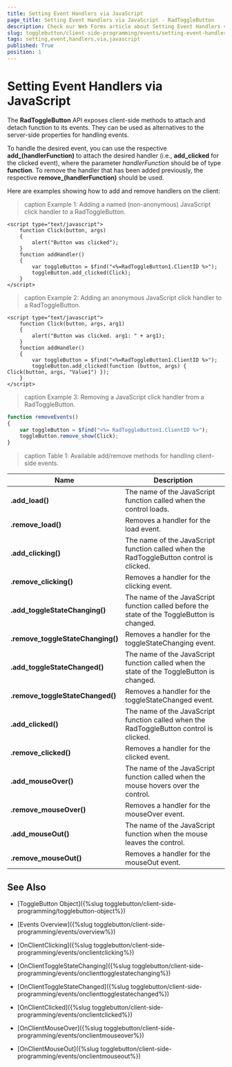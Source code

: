 ```yaml
---
title: Setting Event Handlers via JavaScript
page_title: Setting Event Handlers via JavaScript - RadToggleButton
description: Check our Web Forms article about Setting Event Handlers via JavaScript.
slug: togglebutton/client-side-programming/events/setting-event-handlers-via-javascript
tags: setting,event,handlers,via,javascript
published: True
position: 1
---
```


# Setting Event Handlers via JavaScript

The **RadToggleButton** API exposes client-side methods to attach and detach function to its events. They can be used as alternatives to the server-side properties for handling events. 

To handle the desired event, you can use the respective **add_<eventName>(handlerFunction)** to attach the desired handler (i.e., **add_clicked** for the clicked event), where the parameter *handlerFunction* should be of type **function**. To remove the handler that has been added previously, the respective **remove_<eventName>(handlerFunction)** should be used.

Here are examples showing how to add and remove handlers on the client:

>caption Example 1: Adding a named (non-anonymous) JavaScript click handler to a RadToggleButton.

````ASP.NET
<script type="text/javascript">
	function Click(button, args)
	{
		alert("Button was clicked");
	}
	function addHandler()
	{
		var toggleButton = $find("<%=RadToggleButton1.ClientID %>");
		toggleButton.add_clicked(Click);
	}
</script>
````

>caption Example 2: Adding an anonymous JavaScript click handler to a RadToggleButton.

````ASP.NET
<script type="text/javascript">
	function Click(button, args, arg1)
	{
		alert("Button was clicked. arg1: " + arg1);
	}
	function addHandler()
	{
		var toggleButton = $find("<%=RadToggleButton1.ClientID %>");
		toggleButton.add_clicked(function (button, args) { Click(button, args, "Value1") });
	}
</script>
````

>caption Example 3: Removing a JavaScript click handler from a RadToggleButton.

````JavaScript
function removeEvents()
{
    var toggleButton = $find("<%= RadToggleButton1.ClientID %>");
    toggleButton.remove_show(Click);
}
````

>caption Table 1: Available add/remove methods for handling client-side events.

| Name | Description |
| ------ | ------ |
| **.add_load()** |The name of the JavaScript function called when the control loads.|
| **.remove_load()** |Removes a handler for the load event.|
| **.add_clicking()** |The name of the JavaScript function called when the RadToggleButton control is clicked.|
| **.remove_clicking()** |Removes a handler for the clicking event.|
| **.add_toggleStateChanging()** |The name of the JavaScript function called before the state of the ToggleButton is changed.|
| **.remove_toggleStateChanging()** |Removes a handler for the toggleStateChanging event.|
| **.add_toggleStateChanged()** |The name of the JavaScript function called when the state of the ToggleButton is changed.|
| **.remove_toggleStateChanged()** |Removes a handler for the toggleStateChanged event.|
| **.add_clicked()** |The name of the JavaScript function called when the RadToggleButton control is clicked.|
| **.remove_clicked()** |Removes a handler for the clicked event.|
| **.add_mouseOver()** |The name of the JavaScript function called when the mouse hovers over the control.|
| **.remove_mouseOver()** |Removes a handler for the mouseOver event.|
| **.add_mouseOut()** |The name of the JavaScript function when the mouse leaves the control.|
| **.remove_mouseOut()** |Removes a handler for the mouseOut event.|

## See Also

 * [ToggleButton Object]({%slug togglebutton/client-side-programming/togglebutton-object%})
 
 * [Events Overview]({%slug togglebutton/client-side-programming/events/overview%})
 
 * [OnClientClicking]({%slug togglebutton/client-side-programming/events/onclientclicking%})

 * [OnClientToggleStateChanging]({%slug togglebutton/client-side-programming/events/onclienttogglestatechanging%})

 * [OnClientToggleStateChanged]({%slug togglebutton/client-side-programming/events/onclienttogglestatechanged%})
 
 * [OnClientClicked]({%slug togglebutton/client-side-programming/events/onclientclicked%})
 
 * [OnClientMouseOver]({%slug togglebutton/client-side-programming/events/onclientmouseover%})
 
 * [OnClientMouseOut]({%slug togglebutton/client-side-programming/events/onclientmouseout%})



